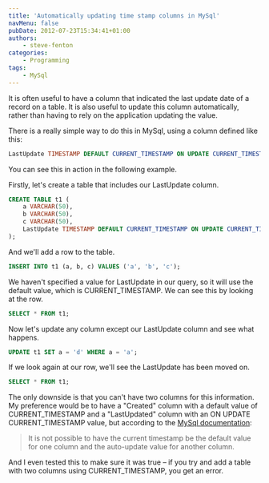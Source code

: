 ```yaml
---
title: 'Automatically updating time stamp columns in MySql'
navMenu: false
pubDate: 2012-07-23T15:34:41+01:00
authors:
    - steve-fenton
categories:
    - Programming
tags:
    - MySql
---
```


It is often useful to have a column that indicated the last update date of a record on a table. It is also useful to update this column automatically, rather than having to rely on the application updating the value.

There is a really simple way to do this in MySql, using a column defined like this:

```sql
LastUpdate TIMESTAMP DEFAULT CURRENT_TIMESTAMP ON UPDATE CURRENT_TIMESTAMP
```

You can see this in action in the following example.

Firstly, let's create a table that includes our LastUpdate column.

```sql
CREATE TABLE t1 (
    a VARCHAR(50),
    b VARCHAR(50),
    c VARCHAR(50),
    LastUpdate TIMESTAMP DEFAULT CURRENT_TIMESTAMP ON UPDATE CURRENT_TIMESTAMP
);
```

And we'll add a row to the table.

```sql
INSERT INTO t1 (a, b, c) VALUES ('a', 'b', 'c');
```

We haven't specified a value for LastUpdate in our query, so it will use the default value, which is CURRENT\_TIMESTAMP. We can see this by looking at the row.

```sql
SELECT * FROM t1;
```

Now let's update any column except our LastUpdate column and see what happens.

```sql
UPDATE t1 SET a = 'd' WHERE a = 'a';
```

If we look again at our row, we'll see the LastUpdate has been moved on.

```sql
SELECT * FROM t1;
```

The only downside is that you can't have two columns for this information. My preference would be to have a "Created" column with a default value of CURRENT\_TIMESTAMP and a "LastUpdated" column with an ON UPDATE CURRENT\_TIMESTAMP value, but according to the [MySql documentation](http://dev.mysql.com/doc/refman/5.0/en/timestamp-initialization.html):

> It is not possible to have the current timestamp be the default value for one column and the auto-update value for another column.

And I even tested this to make sure it was true – if you try and add a table with two columns using CURRENT\_TIMESTAMP, you get an error.
